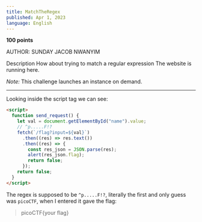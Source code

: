 ```yaml
---
title: MatchTheRegex
published: Apr 1, 2023
language: English
---
```



**100 points**

AUTHOR: SUNDAY JACOB NWANYIM

Description
How about trying to match a regular expression
The website is running here.

_Note:_ This challenge launches an instance on demand.

---

Looking inside the script tag we can see:

```html
<script>
  function send_request() {
    let val = document.getElementById("name").value;
    // ^p.....F!?
    fetch(`/flag?input=${val}`)
      .then((res) => res.text())
      .then((res) => {
        const res_json = JSON.parse(res);
        alert(res_json.flag);
        return false;
      });
    return false;
  }
</script>
```

The regex is supposed to be `^p.....F!?`, literally the first and only guess was `picoCTF`, when I entered it gave the flag:

> picoCTF{your flag}
